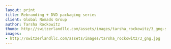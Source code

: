 ```yaml
--- 
layout: print
title: Rebranding + DVD packaging series
client: Global Nomads Group
author: Tarsha Rockowitz
thumb: http://switzerlandllc.com/assets/images/tarsha_rockowitz/3_gng-small.jpg
images: 
- http://switzerlandllc.com/assets/images/tarsha_rockowitz/3_gng.jpg
---
```


